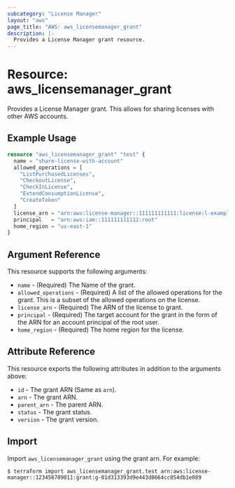 ```yaml
---
subcategory: "License Manager"
layout: "aws"
page_title: "AWS: aws_licensemanager_grant"
description: |-
  Provides a License Manager grant resource.
---
```


# Resource: aws_licensemanager_grant

Provides a License Manager grant. This allows for sharing licenses with other AWS accounts.

## Example Usage

```terraform
resource "aws_licensemanager_grant" "test" {
  name = "share-license-with-account"
  allowed_operations = [
    "ListPurchasedLicenses",
    "CheckoutLicense",
    "CheckInLicense",
    "ExtendConsumptionLicense",
    "CreateToken"
  ]
  license_arn = "arn:aws:license-manager::111111111111:license:l-exampleARN"
  principal   = "arn:aws:iam::111111111112:root"
  home_region = "us-east-1"
}
```

## Argument Reference

This resource supports the following arguments:

* `name` - (Required) The Name of the grant.
* `allowed_operations` - (Required) A list of the allowed operations for the grant. This is a subset of the allowed operations on the license.
* `license_arn` - (Required) The ARN of the license to grant.
* `principal` - (Required) The target account for the grant in the form of the ARN for an account principal of the root user.
* `home_region` - (Required) The home region for the license.

## Attribute Reference

This resource exports the following attributes in addition to the arguments above:

* `id` - The grant ARN (Same as `arn`).
* `arn` - The grant ARN.
* `parent_arn` - The parent ARN.
* `status` - The grant status.
* `version` - The grant version.

## Import

Import `aws_licensemanager_grant` using the grant arn. For example:

```
$ terraform import aws_licensemanager_grant.test arn:aws:license-manager::123456789011:grant:g-01d313393d9e443d8664cc054db1e089
```
